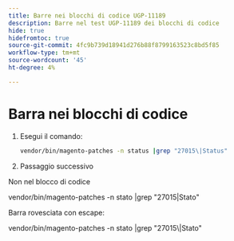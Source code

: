 ```yaml
---
title: Barre nei blocchi di codice UGP-11189
description: Barre nel test UGP-11189 dei blocchi di codice
hide: true
hidefromtoc: true
source-git-commit: 4fc9b739d18941d276b88f8799163523c8bd5f85
workflow-type: tm+mt
source-wordcount: '45'
ht-degree: 4%

---
```


# Barra nei blocchi di codice

1. Esegui il comando:

   ```bash
   vendor/bin/magento-patches -n status |grep "27015\|Status"
   ```

1. Passaggio successivo

Non nel blocco di codice

vendor/bin/magento-patches -n stato |grep &quot;27015\|Stato&quot;

Barra rovesciata con escape:

vendor/bin/magento-patches -n stato |grep &quot;27015&bsol;|Stato&quot;
